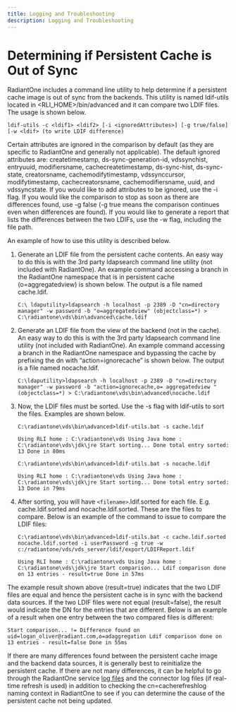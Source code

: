 ```yaml
---
title: Logging and Troubleshooting
description: Logging and Troubleshooting
---
```


# Determining if Persistent Cache is Out of Sync

RadiantOne includes a command line utility to help determine if a persistent cache image is out of sync from the backends. This utility is named ldif-utils located in <RLI_HOME>/bin/advanced and it can compare two LDIF files. The usage is shown below.

`ldif-utils -c <ldif1> <ldif2> [-i <ignoredAttributes>] [-g true/false] [-w <ldif> (to write LDIF difference)`

Certain attributes are ignored in the comparison by default (as they are specific to RadiantOne and generally not applicable). The default ignored attributes are: createtimestamp, ds-sync-generation-id, vdssynchist, entryuuid, modifiersname, cachecreatetimestamp, ds-sync-hist, ds-sync-state, creatorsname, cachemodifytimestamp, vdssynccursor, modifytimestamp, cachecreatorsname, cachemodifiersname, uuid, and vdssyncstate. If you would like to add attributes to be ignored, use the -i flag. If you would like the comparison to stop as soon as there are differences found, use -g false (-g true means the comparison continues even when differences are found). If you would like to generate a report that lists the differences between the two LDIFs, use the -w flag, including the file path.

An example of how to use this utility is described below.

1.	Generate an LDIF file from the persistent cache contents. An easy way to do this is with the 3rd party ldapsearch command line utility (not included with RadiantOne). An example command accessing a branch in the RadiantOne namespace that is in persistent cache (o=aggregatedview) is shown below. The output is a file named cache.ldif.

    ```
    C:\ ldaputility>ldapsearch -h localhost -p 2389 -D "cn=directory manager" -w password -b "o=aggregatedview" (objectclass=*) > C:\radiantone\vds\bin\advanced\cache.ldif
    ```

2.	Generate an LDIF file from the view of the backend (not in the cache). An easy way to do this is with the 3rd party ldapsearch command line utility (not included with RadiantOne). An example command accessing a branch in the RadiantOne namespace and bypassing the cache by prefixing the dn with “action=ignorecache” is shown below. The output is a file named nocache.ldif.

    ```
    C:\ldaputility>ldapsearch -h localhost -p 2389 -D "cn=directory manager" -w password -b "action=ignorecache,o= aggregatedview " (objectclass=*) > C:\radiantone\vds\bin\advanced\nocache.ldif
    ```

3.	Now, the LDIF files must be sorted. Use the -s flag with ldif-utils to sort the files. Examples are shown below.

    ```C:\radiantone\vds\bin\advanced>ldif-utils.bat -s cache.ldif```

    `Using RLI home : C:\radiantone\vds
    Using Java home : C:\radiantone\vds\jdk\jre
    Start sorting...
    Done total entry sorted: 13
    Done in 80ms`

    ```C:\radiantone\vds\bin\advanced>ldif-utils.bat -s nocache.ldif```

    `Using RLI home : C:\radiantone\vds
Using Java home : C:\radiantone\vds\jdk\jre
Start sorting...
Done total entry sorted: 13
Done in 79ms`

4.	After sorting, you will have `<filename>`.ldif.sorted for each file. E.g. cache.ldif.sorted and nocache.ldif.sorted. These are the files to compare. Below is an example of the command to issue to compare the LDIF files:

    ```
    C:\radiantone\vds\bin\advanced>ldif-utils.bat -c cache.ldif.sorted nocache.ldif.sorted -i userPassword -g true -w c:/radiantone/vds/vds_server/ldif/export/LDIFReport.ldif
    ```

    `Using RLI home : C:\radiantone\vds
    Using Java home : C:\radiantone\vds\jdk\jre
    Start comparison...
    Ldif comparison done on 13 entries - result=true
    Done in 57ms`

The example result shown above (result=true) indicates that the two LDIF files are equal and hence the persistent cache is in sync with the backend data sources. If the two LDIF files were not equal (result=false), the result would indicate the DN for the entries that are different. Below is an example of a result when one entry between the two compared files is different:

`Start comparison...
!= Difference found on uid=logan_oliver@radiant.com,o=adaggregation
Ldif comparison done on 13 entries - result=false
Done in 55ms`

If there are many differences found between the persistent cache image and the backend data sources, it is generally best to reinitialize the persistent cache. If there are not many differences, it can be helpful to go through the RadiantOne service [log files](03-radiantone-universal-directory.md#radiantone-server-log) and the connector log files (if real-time refresh is used) in addition to checking the cn=cacherefreshlog naming context in RadiantOne to see if you can determine the cause of the persistent cache not being updated. 
